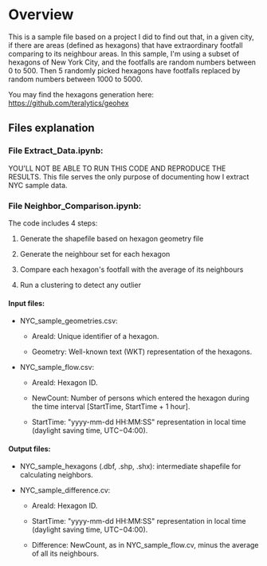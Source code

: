 # Overview
This is a sample file based on a project I did to find out that, in a given city, if there are areas (defined as hexagons) that have extraordinary footfall comparing to its neighbour areas. In this sample, I'm using a subset of hexagons of New York City, and the footfalls are random numbers between 0 to 500. Then 5 randomly picked hexagons have footfalls replaced by random numbers between 1000 to 5000.

You may find the hexagons generation here: https://github.com/teralytics/geohex


## Files explanation
### File Extract_Data.ipynb:

YOU'LL NOT BE ABLE TO RUN THIS CODE AND REPRODUCE THE RESULTS. This file serves the only purpose of documenting how I extract NYC sample data.

### File Neighbor_Comparison.ipynb:
The code includes 4 steps:

1. Generate the shapefile based on hexagon geometry file

2. Generate the neighbour set for each hexagon

3. Compare each hexagon's footfall with the average of its neighbours

4. Run a clustering to detect any outlier

#### Input files:

- NYC_sample_geometries.csv:

  - AreaId: Unique identifier of a hexagon.

  - Geometry: Well-known text (WKT) representation of the hexagons.

- NYC_sample_flow.csv:

  - AreaId: Hexagon ID.

  - NewCount: Number of persons which entered the hexagon during the time interval [StartTime, StartTime + 1 hour].

  - StartTime: "yyyy-mm-dd HH:MM:SS" representation in local time (daylight saving time, UTC−04:00).

#### Output files:

- NYC_sample_hexagons (.dbf, .shp, .shx): intermediate shapefile for calculating neighbors.

- NYC_sample_difference.cv:

  - AreaId: Hexagon ID.

  - StartTime: "yyyy-mm-dd HH:MM:SS" representation in local time (daylight saving time, UTC−04:00).

  - Difference: NewCount, as in NYC_sample_flow.cv, minus the average of all its neighbours.
